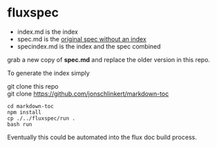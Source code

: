 # fluxspec

* index.md is the index
* spec.md is the
[original spec without an index](https://github.com/influxdata/flux/blob/master/docs/SPEC.md)
* specindex.md is the index and the spec combined

grab a new copy of **spec.md** and replace the older version
in this repo.

To generate the index simply

git clone this repo  
git clone https://github.com/jonschlinkert/markdown-toc

```
cd markdown-toc
npm install
cp ./../fluxspec/run .
bash run
```

Eventually this could be automated into the flux doc build process.

